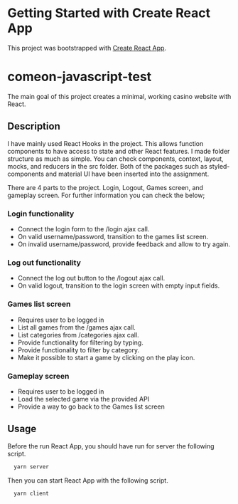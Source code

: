 # Getting Started with Create React App

This project was bootstrapped with [Create React App](https://github.com/facebook/create-react-app).

# comeon-javascript-test

The main goal of this project creates a minimal, working casino website with React.

## Description

I have mainly used React Hooks in the project. This allows function components to have access to state and other React features. I made folder structure as much as simple. You can check components, context, layout, mocks, and reducers in the src folder. Both of the packages such as styled-components and material UI have been inserted into the assignment.

There are 4 parts to the project. Login, Logout, Games screen, and gameplay screen. For further information you can check the below;

### Login functionality

- Connect the login form to the /login ajax call.
- On valid username/password, transition to the games list screen.
- On invalid username/password, provide feedback and allow to try again.

### Log out functionality

- Connect the log out button to the /logout ajax call.
- On valid logout, transition to the login screen with empty input fields.

### Games list screen

- Requires user to be logged in
- List all games from the /games ajax call.
- List categories from /categories ajax call.
- Provide functionality for filtering by typing.
- Provide functionality to filter by category.
- Make it possible to start a game by clicking on the play icon.

### Gameplay screen

- Requires user to be logged in
- Load the selected game via the provided API
- Provide a way to go back to the Games list screen

## Usage

Before the run React App, you should have run for server the following script.

```bash
  yarn server
```

Then you can start React App with the following script.

```bash
  yarn client
```
